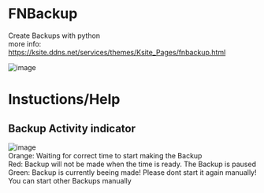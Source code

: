 # FNBackup
 Create Backups with python  
 more info: https://ksite.ddns.net/services/themes/Ksite_Pages/fnbackup.html

![image](https://user-images.githubusercontent.com/68354546/120193068-4193a500-c21c-11eb-9d9e-9fc1a878047e.png)

# Instuctions/Help

## Backup Activity indicator
![image](https://user-images.githubusercontent.com/68354546/120196856-9f29f080-c220-11eb-8dbd-3e3447db57e7.png)  
 Orange: Waiting for correct time to start making the Backup  
 Red: Backup will not be made when the time is ready. The Backup is paused  
 Green: Backup is currently beeing made! Please dont start it again manually! You can start other Backups manually  
